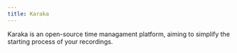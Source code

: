 ```yaml
---
title: Karaka
---
```


Karaka is an open-source time managament platform, aiming to simplify the starting process of your recordings.